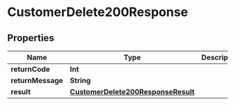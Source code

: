 

# CustomerDelete200Response


## Properties

Name | Type | Description | Notes
------------ | ------------- | ------------- | -------------
**returnCode** | **Int** |  |  [optional]
**returnMessage** | **String** |  |  [optional]
**result** | [**CustomerDelete200ResponseResult**](CustomerDelete200ResponseResult.md) |  |  [optional]



